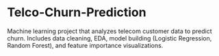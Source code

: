 # Telco-Churn-Prediction
Machine learning project that analyzes telecom customer data to predict churn. Includes data cleaning, EDA, model building (Logistic Regression, Random Forest), and feature importance visualizations.
